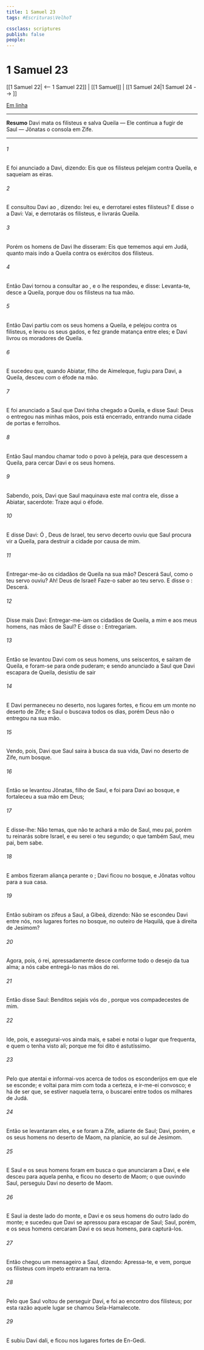 ```yaml
---
title: 1 Samuel 23
tags: #Escrituras\VelhoT

cssclass: scriptures
publish: false
people:
---
```


# 1 Samuel 23
[[1 Samuel 22| <-- 1 Samuel 22]] | [[1 Samuel]] | [[1 Samuel 24|1 Samuel 24 --> ]]

[Em linha](https://churchofjesuschrist.org/study/scriptures/ot/1-sam/23?lang=por)

---
__Resumo__
Davi mata os filisteus e salva Queila — Ele continua a fugir de Saul — Jônatas o consola em Zife.

---
###### 1 
E foi anunciado a Davi, dizendo: Eis que os filisteus pelejam contra Queila, e saqueiam as eiras.

###### 2 
E consultou Davi ao , dizendo: Irei eu, e derrotarei estes filisteus? E disse o  a Davi: Vai, e derrotarás os filisteus, e livrarás Queila.

###### 3 
Porém os homens de Davi lhe disseram: Eis que tememos aqui em Judá, quanto mais indo a Queila contra os exércitos dos filisteus.

###### 4 
Então Davi tornou a consultar ao , e o  lhe respondeu, e disse: Levanta-te, desce a Queila, porque  dou os filisteus na tua mão.

###### 5 
Então Davi partiu com os seus homens a Queila, e pelejou contra os filisteus, e levou os seus gados, e fez grande matança entre eles; e Davi livrou os moradores de Queila.

###### 6 
E sucedeu que, quando Abiatar, filho de Aimeleque, fugiu para Davi, a Queila, desceu com o éfode na mão.

###### 7 
E foi anunciado a Saul que Davi tinha chegado a Queila, e disse Saul: Deus o entregou nas minhas mãos, pois está encerrado, entrando numa cidade de portas e ferrolhos.

###### 8 
Então Saul mandou chamar todo o povo à peleja, para que descessem a Queila, para cercar Davi e os seus homens.

###### 9 
Sabendo, pois, Davi que Saul maquinava este mal contra ele, disse a Abiatar, sacerdote: Traze aqui o éfode.

###### 10 
E disse Davi: Ó , Deus de Israel, teu servo decerto ouviu que Saul procura vir a Queila, para destruir a cidade por causa de mim.

###### 11 
Entregar-me-ão os cidadãos de Queila na sua mão? Descerá Saul, como o teu servo ouviu? Ah!  Deus de Israel! Faze-o saber ao teu servo. E disse o : Descerá.

###### 12 
Disse mais Davi: Entregar-me-iam os cidadãos de Queila, a mim e aos meus homens, nas mãos de Saul? E disse o : Entregariam.

###### 13 
Então se levantou Davi com os seus homens, uns seiscentos, e saíram de Queila, e foram-se para onde puderam; e sendo anunciado a Saul que Davi escapara de Queila, desistiu de sair 

###### 14 
E Davi permaneceu no deserto, nos lugares fortes, e ficou em um monte no deserto de Zife; e Saul o buscava todos os dias, porém Deus não o entregou na sua mão.

###### 15 
Vendo, pois, Davi que Saul saira à busca da sua vida, Davi  no deserto de Zife, num bosque.

###### 16 
Então se levantou Jônatas, filho de Saul, e foi para Davi ao bosque, e fortaleceu a sua mão em Deus;

###### 17 
E disse-lhe: Não temas, que não te achará a mão de Saul, meu pai, porém tu reinarás sobre Israel, e eu serei o teu segundo; o que também Saul, meu pai, bem sabe.

###### 18 
E ambos fizeram aliança perante o ; Davi ficou no bosque, e Jônatas voltou para a sua casa.

###### 19 
Então subiram os zifeus a Saul, a Gibeá, dizendo: Não se escondeu Davi entre nós, nos lugares fortes no bosque, no outeiro de Haquilá, que  à direita de Jesimom?

###### 20 
Agora, pois, ó rei, apressadamente desce conforme todo o desejo da tua alma; a nós cabe entregá-lo nas mãos do rei.

###### 21 
Então disse Saul: Benditos sejais vós do , porque vos compadecestes de mim.

###### 22 
Ide, pois, e assegurai-vos ainda mais, e sabei e notai o lugar que frequenta, e quem o tenha visto ali; porque me foi dito  é astutíssimo.

###### 23 
Pelo que atentai  e informai-vos acerca de todos os esconderijos em que ele se esconde; e  voltai para mim com toda a certeza, e ir-me-ei convosco; e há de ser que, se estiver naquela terra, o buscarei entre todos os milhares de Judá.

###### 24 
Então se levantaram eles, e se foram a Zife, adiante de Saul; Davi, porém, e os seus homens  no deserto de Maom, na planície, ao sul de Jesimom.

###### 25 
E Saul e os seus homens foram em busca  o que anunciaram a Davi, e ele desceu para aquela penha, e ficou no deserto de Maom; o que ouvindo Saul, perseguiu Davi no deserto de Maom.

###### 26 
E Saul ia deste lado do monte, e Davi e os seus homens do outro lado do monte; e sucedeu que Davi se apressou para escapar de Saul; Saul, porém, e os seus homens cercaram Davi e os seus homens, para capturá-los.

###### 27 
Então chegou um mensageiro a Saul, dizendo: Apressa-te, e vem, porque os filisteus com ímpeto entraram na terra.

###### 28 
Pelo que Saul voltou de perseguir Davi, e foi ao encontro dos filisteus; por esta razão aquele lugar se chamou Sela-Hamalecote.

###### 29 
E subiu Davi dali, e ficou nos lugares fortes de En-Gedi.

